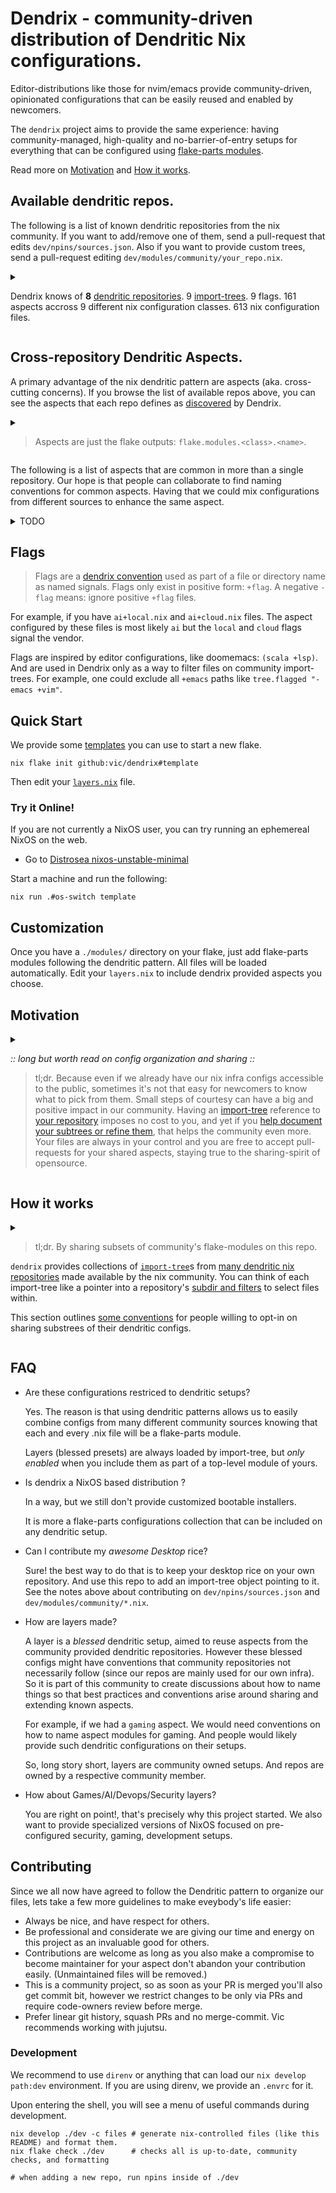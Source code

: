 <!-- NOTICE: edit this file at dev/readme_template.md and then run the `files` devshell command. -->

# Dendrix - community-driven distribution of Dendritic Nix configurations.

Editor-distributions like those for nvim/emacs provide community-driven,
opinionated configurations that can be easily reused and enabled by newcomers.

The `dendrix` project aims to provide the same experience: having community-managed, high-quality and no-barrier-of-entry setups for everything that can be configured using [flake-parts modules](https://flake.parts/options/flake-parts-modules.html).

Read more on [Motivation](#motivation) and [How it works](#how-it-works).

## Available dendritic repos.

The following is a list of known dendritic repositories from the nix community.
If you want to add/remove one of them, send a pull-request that edits `dev/npins/sources.json`.
Also if you want to provide custom trees, send a pull-request editing `dev/modules/community/your_repo.nix`.

<details>
<summary>

Dendrix knows of <b>8</b> [dendritic repositories](https://github.com/vic/dendrix/blob/main/dev/npins/sources.json).
9 [import-trees](https://github.com/vic/dendrix/tree/main/dev/modules/community).
9 flags.
161 aspects accross 9 different nix configuration classes.
613 nix configuration files.

</summary>

### [Maka-77x-nixconf7](https://github.com/Maka-77x/nixconf7/tree/e3fd4cacd66d708911109b3a0f43f7b65d8be7bd/modules)

<details>
<summary>

Maka-77x-nixconf7 at rev e3fd4ca.
1 dendritic trees.
<b>22</b> aspects across 2 nix classes.
97 nix configuration files.

</summary>

[README](https://github.com/Maka-77x/nixconf7/tree/e3fd4cacd66d708911109b3a0f43f7b65d8be7bd/README.md)

<details>
<summary>

##### Maka-77x-nixconf7 defines <b>22</b> aspects across 2 nix classes.

</summary>

- <code>ai</code>: <code>nixos</code>

- <code>base</code>: <code>homeManager</code>/<code>nixos</code>

- <code>bluetooth</code>: <code>nixos</code>

- <code>desktop</code>: <code>homeManager</code>/<code>nixos</code>

- <code>dev</code>: <code>homeManager</code>/<code>nixos</code>

- <code>displaylink</code>: <code>nixos</code>

- <code>email</code>: <code>homeManager</code>

- <code>facter</code>: <code>homeManager</code>/<code>nixos</code>

- <code>fwupd</code>: <code>nixos</code>

- <code>games</code>: <code>homeManager</code>

- <code>guacamole</code>: <code>nixos</code>

- <code>hosts/gouda</code>: <code>nixos</code>

- <code>hosts/nixos</code>: <code>nixos</code>

- <code>messaging</code>: <code>homeManager</code>

- <code>mimi</code>: <code>nixos</code>

- <code>openssh</code>: <code>nixos</code>

- <code>root</code>: <code>nixos</code>

- <code>shell</code>: <code>homeManager</code>/<code>nixos</code>

- <code>sound</code>: <code>nixos</code>

- <code>virtualisation</code>: <code>nixos</code>

- <code>vpn</code>: <code>homeManager</code>/<code>nixos</code>

- <code>work</code>: <code>homeManager</code>

</details>

No community notes on Maka-77x-nixconf7. Use the source, Luke.

- default: [`modules`](https://github.com/Maka-77x/nixconf7/tree/e3fd4cacd66d708911109b3a0f43f7b65d8be7bd/modules)

Maka-77x-nixconf7's ./modules tree

```nix
# usage on your layers.nix
{inputs, ...}: {
  imports = [
    inputs.dendrix.community.Maka-77x-nixconf7.default
  ];
}
```

</details>

### [dliberalesso-nix-config](https://github.com/dliberalesso/nix-config/tree/499b5a0ace8323a21e2fa28f94daafd03a7958c7/modules)

<details>
<summary>

dliberalesso-nix-config at rev 499b5a0.
1 dendritic trees.
<b>8</b> aspects across 2 nix classes.
85 nix configuration files.

</summary>

[README](https://github.com/dliberalesso/nix-config/tree/499b5a0ace8323a21e2fa28f94daafd03a7958c7/README.md)

<details>
<summary>

##### dliberalesso-nix-config defines <b>8</b> aspects across 2 nix classes.

</summary>

- <code>default</code>: <code>home</code>/<code>nixos</code>

- <code>facter</code>: <code>home</code>/<code>nixos</code>

- <code>gui</code>: <code>home</code>/<code>nixos</code>

- <code>hyprde</code>: <code>home</code>/<code>nixos</code>

- <code>irpf</code>: <code>home</code>/<code>nixos</code>

- <code>laptop</code>: <code>home</code>/<code>nixos</code>

- <code>work</code>: <code>home</code>/<code>nixos</code>

- <code>wsl</code>: <code>home</code>/<code>nixos</code>

</details>

No community notes on dliberalesso-nix-config. Use the source, Luke.

- default: [`modules`](https://github.com/dliberalesso/nix-config/tree/499b5a0ace8323a21e2fa28f94daafd03a7958c7/modules)

dliberalesso-nix-config's ./modules tree

```nix
# usage on your layers.nix
{inputs, ...}: {
  imports = [
    inputs.dendrix.community.dliberalesso-nix-config.default
  ];
}
```

</details>

### [drupol-infra](https://github.com/drupol/infra/tree/a10da3a0e88d17566918fa8db69fa0faa9e1d0c8/modules)

<details>
<summary>

drupol-infra at rev a10da3a.
1 dendritic trees.
<b>24</b> aspects across 2 nix classes.
107 nix configuration files.

</summary>

[README](https://github.com/drupol/infra/tree/a10da3a0e88d17566918fa8db69fa0faa9e1d0c8/README.md)

<details>
<summary>

##### drupol-infra defines <b>24</b> aspects across 2 nix classes.

</summary>

- <code>ai</code>: <code>nixos</code>

- <code>base</code>: <code>homeManager</code>/<code>nixos</code>

- <code>bluetooth</code>: <code>nixos</code>

- <code>desktop</code>: <code>homeManager</code>/<code>nixos</code>

- <code>dev</code>: <code>homeManager</code>/<code>nixos</code>

- <code>displaylink</code>: <code>nixos</code>

- <code>email</code>: <code>homeManager</code>

- <code>facter</code>: <code>homeManager</code>/<code>nixos</code>

- <code>fwupd</code>: <code>nixos</code>

- <code>games</code>: <code>homeManager</code>

- <code>guacamole</code>: <code>nixos</code>

- <code>hosts/nixos</code>: <code>nixos</code>

- <code>hosts/x13</code>: <code>nixos</code>

- <code>hosts/x260</code>: <code>nixos</code>

- <code>hosts/x280</code>: <code>nixos</code>

- <code>hosts/xeonixos</code>: <code>nixos</code>

- <code>messaging</code>: <code>homeManager</code>

- <code>openssh</code>: <code>nixos</code>

- <code>pol</code>: <code>nixos</code>

- <code>root</code>: <code>nixos</code>

- <code>shell</code>: <code>homeManager</code>/<code>nixos</code>

- <code>sound</code>: <code>nixos</code>

- <code>vpn</code>: <code>homeManager</code>/<code>nixos</code>

- <code>work</code>: <code>homeManager</code>

</details>

No community notes on drupol-infra. Use the source, Luke.

- default: [`modules`](https://github.com/drupol/infra/tree/a10da3a0e88d17566918fa8db69fa0faa9e1d0c8/modules)

drupol-infra's ./modules tree

```nix
# usage on your layers.nix
{inputs, ...}: {
  imports = [
    inputs.dendrix.community.drupol-infra.default
  ];
}
```

</details>

### [gaetanlepage-nix-config](https://github.com/gaetanlepage/nix-config/tree/a17aca5073f9bc51e3660a5015b03d6513a87573/modules)

<details>
<summary>

gaetanlepage-nix-config at rev a17aca5.
1 dendritic trees.
<b>55</b> aspects across 2 nix classes.
131 nix configuration files.

</summary>

[README](https://github.com/gaetanlepage/nix-config/tree/a17aca5073f9bc51e3660a5015b03d6513a87573/README.md)

<details>
<summary>

##### gaetanlepage-nix-config defines <b>55</b> aspects across 2 nix classes.

</summary>

- <code>agenix</code>: <code>nixos</code>

- <code>android</code>: <code>nixos</code>

- <code>bg-stream</code>: <code>homeManager</code>

- <code>bluetooth</code>: <code>nixos</code>

- <code>bootloader</code>: <code>nixos</code>

- <code>caddy-reverse-proxies</code>: <code>nixos</code>

- <code>cloud-backup</code>: <code>nixos</code>

- <code>core</code>: <code>homeManager</code>/<code>nixos</code>

- <code>csConfig</code>: <code>homeManager</code>

- <code>desktop</code>: <code>homeManager</code>/<code>nixos</code>

- <code>desktop-programs</code>: <code>homeManager</code>

- <code>dev</code>: <code>nixos</code>

- <code>display-manager</code>: <code>nixos</code>

- <code>dunst</code>: <code>homeManager</code>

- <code>email</code>: <code>homeManager</code>

- <code>firefox</code>: <code>homeManager</code>

- <code>flameshot</code>: <code>homeManager</code>

- <code>foot</code>: <code>homeManager</code>

- <code>gammastep</code>: <code>homeManager</code>

- <code>gtk</code>: <code>homeManager</code>

- <code>home-manager</code>: <code>homeManager</code>/<code>nixos</code>

- <code>host_cuda</code>: <code>homeManager</code>/<code>nixos</code>

- <code>host_feroe</code>: <code>nixos</code>

- <code>host_framework</code>: <code>homeManager</code>/<code>nixos</code>

- <code>host_inria</code>: <code>homeManager</code>

- <code>host_jrs</code>: <code>homeManager</code>

- <code>host_tank</code>: <code>nixos</code>

- <code>host_vps</code>: <code>nixos</code>

- <code>kanshi</code>: <code>homeManager</code>

- <code>keyring</code>: <code>homeManager</code>

- <code>nh</code>: <code>homeManager</code>

- <code>nix</code>: <code>homeManager</code>/<code>nixos</code>

- <code>nix-index-database</code>: <code>homeManager</code>

- <code>nvidia</code>: <code>nixos</code>

- <code>obs</code>: <code>nixos</code>

- <code>printing</code>: <code>nixos</code>

- <code>remote-builders</code>: <code>nixos</code>

- <code>rofi</code>: <code>homeManager</code>

- <code>security</code>: <code>nixos</code>

- <code>server</code>: <code>nixos</code>

- <code>sound</code>: <code>nixos</code>

- <code>ssh-client</code>: <code>nixos</code>

- <code>ssh-server</code>: <code>nixos</code>

- <code>streaming</code>: <code>homeManager</code>

- <code>substituters</code>: <code>homeManager</code>/<code>nixos</code>

- <code>sway</code>: <code>homeManager</code>

- <code>swaylock</code>: <code>homeManager</code>

- <code>thunar</code>: <code>nixos</code>

- <code>udiskie</code>: <code>homeManager</code>

- <code>users</code>: <code>nixos</code>

- <code>waybar</code>: <code>homeManager</code>

- <code>wayland</code>: <code>homeManager</code>

- <code>wireguard-client</code>: <code>nixos</code>

- <code>xdg</code>: <code>homeManager</code>

- <code>zathura</code>: <code>homeManager</code>

</details>

No community notes on gaetanlepage-nix-config. Use the source, Luke.

- default: [`modules`](https://github.com/gaetanlepage/nix-config/tree/a17aca5073f9bc51e3660a5015b03d6513a87573/modules)

gaetanlepage-nix-config's ./modules tree

```nix
# usage on your layers.nix
{inputs, ...}: {
  imports = [
    inputs.dendrix.community.gaetanlepage-nix-config.default
  ];
}
```

</details>

### [henrysipp-nix-setup](https://github.com/henrysipp/nix-setup/tree/0a9d314d352f934ee3c457a865f29377c51020a8/modules)

<details>
<summary>

henrysipp-nix-setup at rev 0a9d314.
1 dendritic trees.
<b>19</b> aspects across 6 nix classes.
49 nix configuration files.

</summary>

[README](https://github.com/henrysipp/nix-setup/tree/0a9d314d352f934ee3c457a865f29377c51020a8/README.md)

<details>
<summary>

##### henrysipp-nix-setup defines <b>19</b> aspects across 6 nix classes.

</summary>

- <code>albion</code>: <code>hosts</code>

- <code>allowedUnfreePackages</code>: <code>nixpkgs</code>

- <code>base</code>: <code>homeManager</code>/<code>nixos</code>

- <code>containers</code>: <code>nixos</code>

- <code>darwin-desktop</code>: <code>homeManager</code>

- <code>desktop</code>: <code>darwin</code>/<code>homeManager</code>/<code>nixos</code>

- <code>dev</code>: <code>homeManager</code>/<code>nixos</code>

- <code>games</code>: <code>homeManager</code>/<code>nixos</code>

- <code>gawain</code>: <code>hosts</code>

- <code>gnome</code>: <code>nixos</code>

- <code>guren</code>: <code>hosts</code>

- <code>henry</code>: <code>nixosUsers</code>

- <code>hyprland</code>: <code>homeManager</code>/<code>nixos</code>

- <code>nixvim</code>: <code>homeManager</code>

- <code>plasma</code>: <code>homeManager</code>/<code>nixos</code>

- <code>root</code>: <code>nixosUsers</code>

- <code>shell</code>: <code>darwin</code>/<code>homeManager</code>/<code>nixos</code>

- <code>system</code>: <code>darwin</code>

- <code>work</code>: <code>darwin</code>

</details>

No community notes on henrysipp-nix-setup. Use the source, Luke.

- default: [`modules`](https://github.com/henrysipp/nix-setup/tree/0a9d314d352f934ee3c457a865f29377c51020a8/modules)

henrysipp-nix-setup's ./modules tree

```nix
# usage on your layers.nix
{inputs, ...}: {
  imports = [
    inputs.dendrix.community.henrysipp-nix-setup.default
  ];
}
```

</details>

### [icyd-nixvim](https://github.com/icyd/nixvim/tree/6bf416ad3ba76a24afb287fa989561f5bcde1bd2/modules)

<details>
<summary>

icyd-nixvim at rev 6bf416a.
1 dendritic trees.
<b>30</b> aspects across 2 nix classes.
41 nix configuration files.

</summary>

[README](https://github.com/icyd/nixvim/tree/6bf416ad3ba76a24afb287fa989561f5bcde1bd2/README.md)

<details>
<summary>

##### icyd-nixvim defines <b>30</b> aspects across 2 nix classes.

</summary>

- <code>additional-plugins</code>: <code>nixvim</code>

- <code>auto-session</code>: <code>nixvim</code>

- <code>colorizer</code>: <code>nixvim</code>

- <code>compiler</code>: <code>nixvim</code>

- <code>completion</code>: <code>nixvim</code>

- <code>core</code>: <code>config</code>/<code>nixvim</code>

- <code>debug</code>: <code>nixvim</code>

- <code>dial</code>: <code>nixvim</code>

- <code>firenvim</code>: <code>nixvim</code>

- <code>full</code>: <code>config</code>

- <code>git</code>: <code>nixvim</code>

- <code>harpoon</code>: <code>nixvim</code>

- <code>lsp</code>: <code>nixvim</code>

- <code>markdown</code>: <code>nixvim</code>

- <code>maximize</code>: <code>nixvim</code>

- <code>navigator</code>: <code>nixvim</code>

- <code>neorg</code>: <code>nixvim</code>

- <code>oil</code>: <code>nixvim</code>

- <code>optimizations</code>: <code>nixvim</code>

- <code>overseer</code>: <code>nixvim</code>

- <code>project-nvim</code>: <code>nixvim</code>

- <code>telescope</code>: <code>nixvim</code>

- <code>tests</code>: <code>nixvim</code>

- <code>todo-comments</code>: <code>nixvim</code>

- <code>treesitter</code>: <code>nixvim</code>

- <code>trouble</code>: <code>nixvim</code>

- <code>ufo</code>: <code>nixvim</code>

- <code>ui</code>: <code>nixvim</code>

- <code>utils</code>: <code>nixvim</code>

- <code>yanky</code>: <code>nixvim</code>

</details>

No community notes on icyd-nixvim. Use the source, Luke.

- default: [`modules`](https://github.com/icyd/nixvim/tree/6bf416ad3ba76a24afb287fa989561f5bcde1bd2/modules)

icyd-nixvim's ./modules tree

```nix
# usage on your layers.nix
{inputs, ...}: {
  imports = [
    inputs.dendrix.community.icyd-nixvim.default
  ];
}
```

</details>

### [quasigod-nixconfig](https://codeberg.org/vic/quasigod-nixconfig/src/commit/4326b7976ff363f83a461700a4567859830906bf/modules)

<details>
<summary>

quasigod-nixconfig at rev 4326b79.
1 dendritic trees.
<b>19</b> aspects across 2 nix classes.
59 nix configuration files.

</summary>

[README](https://codeberg.org/vic/quasigod-nixconfig/src/commit/4326b7976ff363f83a461700a4567859830906bf/README.md)

<details>
<summary>

##### quasigod-nixconfig defines <b>19</b> aspects across 2 nix classes.

</summary>

- <code>cachix</code>: <code>home</code>/<code>nixos</code>

- <code>default</code>: <code>home</code>/<code>nixos</code>

- <code>gaming</code>: <code>home</code>/<code>nixos</code>

- <code>hacking</code>: <code>home</code>/<code>nixos</code>

- <code>laptop</code>: <code>home</code>/<code>nixos</code>

- <code>localai</code>: <code>home</code>/<code>nixos</code>

- <code>plymouth</code>: <code>home</code>/<code>nixos</code>

- <code>remote</code>: <code>home</code>/<code>nixos</code>

- <code>replays</code>: <code>home</code>/<code>nixos</code>

- <code>secure-boot</code>: <code>home</code>/<code>nixos</code>

- <code>server</code>: <code>home</code>/<code>nixos</code>

- <code>ssh</code>: <code>home</code>/<code>nixos</code>

- <code>syncthing-client</code>: <code>home</code>/<code>nixos</code>

- <code>syncthing-server</code>: <code>home</code>/<code>nixos</code>

- <code>virtualisation</code>: <code>home</code>/<code>nixos</code>

- <code>waydroid</code>: <code>home</code>/<code>nixos</code>

- <code>workstation</code>: <code>home</code>/<code>nixos</code>

- <code>zfs</code>: <code>home</code>/<code>nixos</code>

- <code>zsa-kb</code>: <code>home</code>/<code>nixos</code>

</details>

No community notes on quasigod-nixconfig. Use the source, Luke.

- default: [`modules`](https://codeberg.org/vic/quasigod-nixconfig/src/commit/4326b7976ff363f83a461700a4567859830906bf/modules)

quasigod-nixconfig's ./modules tree

```nix
# usage on your layers.nix
{inputs, ...}: {
  imports = [
    inputs.dendrix.community.quasigod-nixconfig.default
  ];
}
```

</details>

### [vic-vix](https://github.com/vic/vix/tree/f31e8a10fd4dc69980d661bbd610f4aa551fbbb0/modules/community)

<details>
<summary>

vic-vix at rev f31e8a1.
2 dendritic trees.
<b>24</b> aspects across 3 nix classes.
44 nix configuration files.

</summary>

[README](https://github.com/vic/vix/tree/f31e8a10fd4dc69980d661bbd610f4aa551fbbb0/README.md)

<details>
<summary>

##### vic-vix defines <b>24</b> aspects across 3 nix classes.

</summary>

- <code>aarch64-darwin</code>: <code>darwin</code>

- <code>aarch64-linux</code>: <code>nixos</code>

- <code>all-firmware</code>: <code>nixos</code>

- <code>bootable</code>: <code>nixos</code>

- <code>darwin</code>: <code>darwin</code>

- <code>gnome-desktop</code>: <code>nixos</code>

- <code>kde-desktop</code>: <code>nixos</code>

- <code>kvm-amd</code>: <code>nixos</code>

- <code>kvm-intel</code>: <code>nixos</code>

- <code>macos-keys</code>: <code>nixos</code>

- <code>nix-index</code>: <code>homeManager</code>

- <code>nix-registry</code>: <code>homeManager</code>

- <code>nix-settings</code>: <code>nixos</code>

- <code>nixos</code>: <code>nixos</code>

- <code>nvidia</code>: <code>nixos</code>

- <code>rdesk</code>: <code>homeManager</code>/<code>nixos</code>

- <code>unfree</code>: <code>nixos</code>

- <code>vscode-server</code>: <code>homeManager</code>

- <code>wl-broadcom</code>: <code>nixos</code>

- <code>wsl</code>: <code>nixos</code>

- <code>x86_64-darwin</code>: <code>darwin</code>

- <code>x86_64-linux</code>: <code>nixos</code>

- <code>xfce-desktop</code>: <code>nixos</code>

- <code>vic</code>: <code>darwin</code>/<code>homeManager</code>/<code>nixos</code>

</details>

No community notes on vic-vix. Use the source, Luke.

- default: [`modules/community`](https://github.com/vic/vix/tree/f31e8a10fd4dc69980d661bbd610f4aa551fbbb0/modules/community)

vic-vix's ./modules/community tree

```nix
# usage on your layers.nix
{inputs, ...}: {
  imports = [
    inputs.dendrix.community.vic-vix.default
  ];
}
```

- vic: [`modules/vic`](https://github.com/vic/vix/tree/f31e8a10fd4dc69980d661bbd610f4aa551fbbb0/modules/vic)

vic-vix's ./modules/vic tree

```nix
# usage on your layers.nix
{inputs, ...}: {
  imports = [
    inputs.dendrix.community.vic-vix.vic
  ];
}
```

</details>

</details>

## Cross-repository Dendritic Aspects.

A primary advantage of the nix dendritic pattern are aspects (aka. cross-cutting concerns).
If you browse the list of available repos above, you can see the aspects that each repo defines as [discovered](https://github.com/vic/dendrix/blob/main/dev/lib/discover-aspects.nix) by Dendrix.

<details>
<summary>

> Aspects are just the flake outputs: `flake.modules.<class>.<name>`.

</summary>

For example, some people have `flake.modules.nixos.virtualization` and `flake.modules.darwin.virtualization` and `flake.modules.homeManager.virtualization`.

Here, `virtualization` is the aspect name, and `nixos`/`darwin`/`homeManager` are the nix configuration classes across which the `virtualization` aspect is configured.

```nix
# virtualization.nix
{
  flake.modules.nixos.virtualization = { ... };
  flake.modules.darwin.virtualization = { ... };
  flake.modules.homeManager.virtualization = { ... };
}
```

This is the reason we say that Dendritic setups are aspect-oriented: they configure cross-cutting concerns across different module types.

</details>

The following is a list of aspects that are common in more than a single repository.
Our hope is that people can collaborate to find naming conventions for common aspects.
Having that we could mix configurations from different sources to enhance the same aspect.

<details>
<summary>
TODO
</summary>

TODO

</details>

## Flags

> Flags are a [dendrix convention](https://github.com/vic/dendrix/blob/main/dev/modules/community/_pipeline.nix)
> used as part of a file or directory name as named signals.
> Flags only exist in positive form: `+flag`. A negative `-flag` means: ignore positive `+flag` files.

For example, if you have `ai+local.nix` and `ai+cloud.nix` files.
The aspect configured by these files is most likely `ai` but the `local` and `cloud` flags signal the vendor.

Flags are inspired by editor configurations, like doomemacs: `(scala +lsp)`.
And are used in Dendrix only as a way to filter files on community import-trees.
For example, one could exclude all `+emacs` paths like `tree.flagged "-emacs +vim"`.

## Quick Start

We provide some [templates](https://github.com/vic/dendrix/tree/main/templates) you can
use to start a new flake.

```
nix flake init github:vic/dendrix#template
```

Then edit your [`layers.nix`](https://github.com/vic/dendrix/tree/main/templates/default/layers.nix) file.

### Try it Online!

If you are not currently a NixOS user, you can try
running an ephemereal NixOS on the web.

- Go to [Distrosea nixos-unstable-minimal](https://distrosea.com/start/nixos-unstable-minimal/)

Start a machine and run the following:

```shell
nix run .#os-switch template

```

## Customization

Once you have a `./modules/` directory on your flake, just add flake-parts modules following the dendritic pattern.
All files will be loaded automatically. Edit your `layers.nix` to include dendrix provided aspects you choose.

## Motivation

<details>

<summary>

_:: long but worth read on config organization and sharing ::_

> tl;dr. Because even if we already have our nix infra configs accessible to the public,
> sometimes it's not that easy for newcomers to know what to pick from them.
> Small steps of courtesy can have a big and positive impact in our community.
> Having an [import-tree](https://github.com/vic/import-tree) reference to [your repository](https://github.com/vic/dendrix/blob/main/dev/npins/sources.json) imposes no cost to you, and yet if you [help document your subtrees or refine them](https://github.com/vic/dendrix/blob/main/dev/modules/community/vic-vix.nix), that helps the community even more. Your files are always in your control and you are free to accept pull-requests for your shared aspects, staying true to the sharing-spirit of opensource.

</summary>

One cool advantage of the [dendritic](https://github.com/mightyiam/dendritic) pattern is that _every single file_ has the same `.nix` syntax, but also the same meaning. Unlike other configuration setups where nix files can be anything: nixos, darwin, packages or home configurations. In a dendritic setup each `.nix` file has only one interpretation: a flake-module. As such, it will internally [configure many different nix config classes](https://discourse.nixos.org/t/how-do-you-structure-your-nixos-configs/65851/8).

> This property enables _aspect-closures_ to be possible. Everything that is needed for a aspect to work is closely related in the same unit (file/directory), instead of being dispersed.

Imagine a single `A_aspect.nix` file. Being itself a flake-module, it can internally configure modules for `nixos`, `darwin`, `homeManager` or any other configuration class that needs to be affected for `aspect-a` to work seamlesly.

> Another unlocked property is _incremental-aspects_. Many different files can incrementally contribute to the same aspect, removing nix files or adding more do not break existing aspects, but only extend or limit its capabilites.

Now imagine two files: `A_aspect/minimal.nix`, `A_aspect/maximal.nix`. In a dendritic setup, nor filename nor location is significant, and thus, both files can contribute to the same modules that constitute `aspect-a`, but each file is focused on different capabilities.

Using the import-tree API one could select only minimal
capabilities.

```nix
shared-tree = import-tree.filter (lib.hasInfix "minimal");
```

We could also have `A_aspect/private.nix` making it contribute capabilities to our personal infra but not visible for community members.

```nix
shared-tree = import-tree.filterNot (lib.hasInfix "private");
```

We can also have a convention of anything inside `community` be shareable.

```nix
shared-tree = import-tree.filter (lib.hasInfix "community");
```

> And even provide a richer [import-tree API](https://github.com/vic/import-tree) for people
> willing to consume our shared configuration tree:

```nix
# provider's flake
flake.lib.shared-tree = lib.pipe inputs.import-tree [
  (self: self.addPath ./modules)
  (self: self.filterNot lib.hasInfix("private"))
  (self: self.filter lib.hasInfix("community"))
  (self: self.addAPI {
    aspect-a = self: self.filter lib.hasInfix("A_aspect");
    aspect-b = self: self.filter lib.hasInfix("B_aspect");
    minimal = self: self.filter lib.hasInfix("minimal");
    maximal = self: self.filter lib.hasInfix("maximal");
  })
];
```

This way people consuming our shared import-tree will not
have access to anything including `private` and only things under `community` and a couple of `minimal`, and `maximal` capability selectors.

```nix
# consumer's flake
imports = [
  inputs.providers-flake.lib.shared-tree.minimal.aspect-a
  inputs.providers-flake.lib.shared-tree.maximal.aspect-b
];
```

Of course this is only an example API. People and the community can comeup with better conventions on how to name things that better suit their design.

</details>

## How it works

<details>

<summary>

> tl;dr. By sharing subsets of community's flake-modules on this repo.

`dendrix` provides collections of [`import-tree`](https://github.com/vic/import-tree)s from [many dendritic nix repositories](https://github.com/vic/dendrix/blob/main/dev/npins/sources.json) made available by the nix community. You can think of each import-tree like a pointer into a repository's [subdir and filters](https://github.com/vic/dendrix/tree/main/dev/modules/community) to select files within.

This section outlines [some conventions](https://github.com/vic/dendrix/tree/main/dev/modules/community/_pipeline.nix) for people willing to opt-in on sharing substrees of their dendritic configs.

</summary>

In a sense, this repository is akin to [nix-community/NUR](https://github.com/nix-community/NUR)
but for flake-parts modules that can provide packages and aspects to many different nix configuration classes.

Many dendritic repositories have a `./modules` directory from where they `import-tree` all of their nix modules. However the dendritic pattern does not impose any naming convention, it just happens most of us have used `./modules`. If you have an uncommon modules path, you can set the [`trees.default.subdir`](https://github.com/vic/dendrix/blob/main/dev/modules/community/options.nix#L59) option for your-repo ([example](https://github.com/vic/dendrix/blob/main/dev/modules/community/vic-vix.nix)).

You can also use the [`import-tree API`](https://github.com/vic/import-tree) to provide refined subtrees or file filters for specific collections.

A dendrix [default convention](https://github.com/vic/dendrix/blob/main/dev/modules/community/options.nix#L16) is that any path of yours having the `private` (file or directory) is not for share.

We (as a community) still have to come up with other conventions like, how we name aspect modules. But they will araise (feel free to open an issue or discussion on this repo) as we start having _incremental aspects_ across repositories.

Based on these community import-trees we also provide some _blessed_, configuration [layers](https://github.com/vic/dendrix/tree/main/modules/layers) maintained by the Dendrix community that people can easily enable on their own dendritic setup.

</details>

## FAQ

- Are these configurations restriced to dendritic setups?

  Yes. The reason is that using dendritic patterns allows
  us to easily combine configs from many different community sources
  knowing that each and every .nix file will be a flake-parts module.

  Layers (blessed presets) are always loaded by import-tree,
  but _only enabled_ when you include them as part of a top-level module of yours.

- Is dendrix a NixOS based distribution ?

  In a way, but we still don't provide customized bootable installers.

  It is more a flake-parts configurations collection that can be included
  on any dendritic setup.

- Can I contribute my _awesome Desktop_ rice?

  Sure! the best way to do that is to keep your desktop rice on your own repository.
  And use this repo to add an import-tree object pointing to it. See the notes above
  about contributing on `dev/npins/sources.json` and `dev/modules/community/*.nix`.

- How are layers made?

  A layer is a _blessed_ dendritic setup, aimed to reuse aspects from the community
  provided dendritic repositories. However these blessed configs might have conventions
  that community repositories not necessarily follow (since our repos are mainly used
  for our own infra). So it is part of this community to create discussions about how
  to name things so that best practices and conventions arise around sharing and
  extending known aspects.

  For example, if we had a `gaming` aspect. We would need conventions on how to name
  aspect modules for gaming. And people would likely provide such dendritic configurations
  on their setups.

  So, long story short, layers are community owned setups. And repos are owned by
  a respective community member.

- How about Games/AI/Devops/Security layers?

  You are right on point!, that's precisely why this project started. We also
  want to provide specialized versions of NixOS focused on pre-configured security, gaming,
  development setups.

## Contributing

Since we all now have agreed to follow the Dendritic
pattern to organize our files, lets take a few more guidelines to make eveybody's life easier:

- Always be nice, and have respect for others.
- Be professional and considerate we are giving our time and energy on this project as an invaluable good for others.
- Contributions are welcome as long as you also make a compromise to become maintainer for your aspect don't abandon your contribution easily. (Unmaintained files will be removed.)
- This is a community project, so as soon as your PR is merged you'll also get commit bit, however we restrict
  changes to be only via PRs and require code-owners review before merge.
- Prefer linear git history, squash PRs and no merge-commit. Vic recommends working with jujutsu.

### Development

We recommend to use `direnv` or anything that can load our `nix develop path:dev` environment. If you are
using direnv, we provide an `.envrc` for it.

Upon entering the shell, you will see a menu of useful commands during development.

```shell
nix develop ./dev -c files # generate nix-controlled files (like this README) and format them.
nix flake check ./dev      # checks all is up-to-date, community checks, and formatting

# when adding a new repo, run npins inside of ./dev
```
